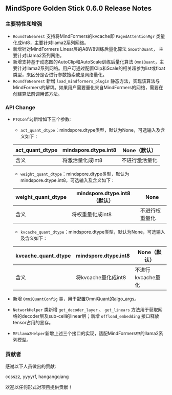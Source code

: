 
## MindSpore Golden Stick 0.6.0 Release Notes

### 主要特性和增强

* `RoundToNearest` 支持将MindFormers的kvcache即 `PagedAttentionMgr` 类量化成int8，主要针对llama2系列网络。
* 新增针对MindFormers Linear层的A8W8训练后量化算法 `SmoothQuant`， 主要针对Llama2系列网络。
* 新增支持基于动态图的AutoClip和AutoScale训练后量化算法 `OmniQuant`，主要针对llama2系列网络。用户可通过配置Clip和Scale的相关超参为list或float类型，来区分是否进行参数搜索或是网络量化。
* `RoundToNearest` 新增 `load_mindformers_plugin` 静态方法，实现该算法与MindFormers的解耦。如果用户需要量化来自MindFormers的网络，需要在创建算法前调用该方法。

### API Change

* `PTQConfig`新增如下三个参数:
    * `act_quant_dtype`：mindspore.dtype类型，默认为None，可选输入及含义如下：

    |  act_quant_dtype  | mindspore.dtype.int8  | None（默认）  |
    |  ----  | ----  | ----  |
    | 含义  | 将激活量化成int8 | 不进行激活量化 |
    * `weight_quant_dtype`：mindspore.dtype类型，默认为mindspore.dtype.int8，可选输入及含义如下：

    |  weight_quant_dtype  | mindspore.dtype.int8（默认）  | None  |
    |  ----  | ----  | ----  |
    | 含义  | 将权重量化成int8 | 不进行权重量化 |
    * `kvcache_quant_dtype`：mindspore.dtype类型，默认为None，可选输入及含义如下：

    |  kvcache_quant_dtype  | mindspore.dtype.int8  | None（默认）  |
    |  ----  | ----  | ----  |
    | 含义  | 将kvcache量化成int8 | 不进行kvcache量化 |
* 新增 `OmniQuantConfig` 类，用于配置OmniQuant的algo_args。
* `NetworkHelper` 类新增 `get_decoder_layer` 、 `get_linears` 方法用于获取网络的decoder层及sub-cell的linear层；新增 `offload_embedding` 接口释放tensor占用的显存。
* `MFLlama2Helper`新增上述三个接口的实现，适配MindFormers中的llama2系列模型。

### 贡献者

感谢以下人员做出的贡献:

ccsszz, yyyyrf, hangangqiang

欢迎以任何形式对项目提供贡献！
